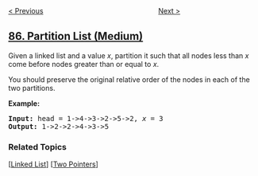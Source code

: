 <!--|This file generated by command(leetcode description); DO NOT EDIT.    |-->
<!--+----------------------------------------------------------------------+-->
<!--|@author    openset <openset.wang@gmail.com>                           |-->
<!--|@link      https://github.com/openset                                 |-->
<!--|@home      https://github.com/tonymontaro/leetcode-hints                        |-->
<!--+----------------------------------------------------------------------+-->

[< Previous](https://github.com/tonymontaro/leetcode-hints/tree/master/problems/maximal-rectangle "Maximal Rectangle")
　　　　　　　　　　　　　　　　
[Next >](https://github.com/tonymontaro/leetcode-hints/tree/master/problems/scramble-string "Scramble String")

## [86. Partition List (Medium)](https://leetcode.com/problems/partition-list "分隔链表")

<p>Given a linked list and a value <em>x</em>, partition it such that all nodes less than <em>x</em> come before nodes greater than or equal to <em>x</em>.</p>

<p>You should preserve the original relative order of the nodes in each of the two partitions.</p>

<p><strong>Example:</strong></p>

<pre>
<strong>Input:</strong> head = 1-&gt;4-&gt;3-&gt;2-&gt;5-&gt;2, <em>x</em> = 3
<strong>Output:</strong> 1-&gt;2-&gt;2-&gt;4-&gt;3-&gt;5
</pre>

### Related Topics
  [[Linked List](https://github.com/tonymontaro/leetcode-hints/tree/master/tag/linked-list/README.md)]
  [[Two Pointers](https://github.com/tonymontaro/leetcode-hints/tree/master/tag/two-pointers/README.md)]

